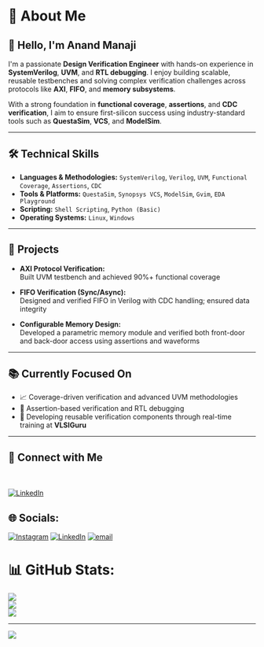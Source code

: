 # 💫 About Me

## 👋 Hello, I'm **Anand Manaji**

I'm a passionate **Design Verification Engineer** with hands-on experience in **SystemVerilog**, **UVM**, and **RTL debugging**. I enjoy building scalable, reusable testbenches and solving complex verification challenges across protocols like **AXI**, **FIFO**, and **memory subsystems**.

With a strong foundation in **functional coverage**, **assertions**, and **CDC verification**, I aim to ensure first-silicon success using industry-standard tools such as **QuestaSim**, **VCS**, and **ModelSim**.

---

## 🛠️ Technical Skills

- **Languages & Methodologies:** `SystemVerilog`, `Verilog`, `UVM`, `Functional Coverage`, `Assertions`, `CDC`  
- **Tools & Platforms:** `QuestaSim`, `Synopsys VCS`, `ModelSim`, `Gvim`, `EDA Playground`  
- **Scripting:** `Shell Scripting`, `Python (Basic)`  
- **Operating Systems:** `Linux`, `Windows`

---

## 🚀 Projects

- **AXI Protocol Verification:**  
  Built UVM testbench and achieved 90%+ functional coverage

- **FIFO Verification (Sync/Async):**  
  Designed and verified FIFO in Verilog with CDC handling; ensured data integrity

- **Configurable Memory Design:**  
  Developed a parametric memory module and verified both front-door and back-door access using assertions and waveforms

---

## 📚 Currently Focused On

- 📈 Coverage-driven verification and advanced UVM methodologies  
- 🧠 Assertion-based verification and RTL debugging  
- 🧩 Developing reusable verification components through real-time training at **VLSIGuru**

---

## 🔗 Connect with Me

<br><br>[![LinkedIn](https://img.shields.io/badge/LinkedIn-Anand%20Manaji-blue?logo=linkedin)](https://www.linkedin.com/in/anand-manaji/)<br>


## 🌐 Socials:
[![Instagram](https://img.shields.io/badge/Instagram-%23E4405F.svg?logo=Instagram&logoColor=white)](https://instagram.com/anandmanjai8088) [![LinkedIn](https://img.shields.io/badge/LinkedIn-%230077B5.svg?logo=linkedin&logoColor=white)](https://linkedin.com/in/anandmanaji) [![email](https://img.shields.io/badge/Email-D14836?logo=gmail&logoColor=white)](mailto:anandmanaji8088@gmail.com) 
# 📊 GitHub Stats:
![](https://github-readme-stats.vercel.app/api?username=Anandmanaji&theme=dark&hide_border=false&include_all_commits=false&count_private=false)<br/>
![](https://nirzak-streak-stats.vercel.app/?user=Anandmanaji&theme=dark&hide_border=false)<br/>
![](https://github-readme-stats.vercel.app/api/top-langs/?username=Anandmanaji&theme=dark&hide_border=false&include_all_commits=false&count_private=false&layout=compact)

---
[![](https://visitcount.itsvg.in/api?id=Anandmanaji&icon=0&color=0)](https://visitcount.itsvg.in)

<!-- Proudly created with GPRM ( https://gprm.itsvg.in ) -->
